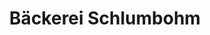 ---
title: "Bäckerei Schlumbohm"
url: /schneverdingen/baeckerei-schlumbohm-am-vogelsang/
shop: Bäckerei
---